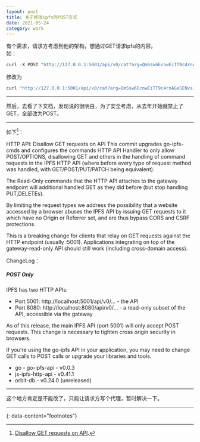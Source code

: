 ```yaml
---
layout: post
title: 关于修改ipfs的POST方式
date: 2021-05-24
category: work
---
```


有个需求，请求方考虑到他的架构，想通过GET请求ipfs的内容。  
如：  

```c
curl -X POST "http://127.0.0.1:5001/api/v0/cat?arg=QmSsw6EcnwEiTT9c4rnAGeSENvsJMepNHmbrgi2S9bXNJr"
```
修改为  

```c
curl "http://127.0.0.1:5001/api/v0/cat?arg=QmSsw6EcnwEiTT9c4rnAGeSENvsJMepNHmbrgi2S9bXNJr"
```

***

然后，去看了下文档，发现说的很明白，为了安全考虑，从去年开始就禁止了GET，全部改为POST。  

***

如下[^1]：

HTTP API: Disallow GET requests on API
This commit upgrades go-ipfs-cmds and configures the commands HTTP API Handler
to only allow POST/OPTIONS, disallowing GET and others in the handling of
command requests in the IPFS HTTP API (where before every type of request
method was handled, with GET/POST/PUT/PATCH being equivalent).

The Read-Only commands that the HTTP API attaches to the gateway endpoint will
additional handled GET as they did before (but stop handling PUT,DELETEs).

By limiting the request types we address the possibility that a website
accessed by a browser abuses the IPFS API by issuing GET requests to it which
have no Origin or Referrer set, and are thus bypass CORS and CSRF protections.

This is a breaking change for clients that relay on GET requests against the
HTTP endpoint (usually :5001). Applications integrating on top of the
gateway-read-only API should still work (including cross-domain access).

ChangeLog：  

##### POST Only

IPFS has two HTTP APIs:

* Port 5001: http://localhost:5001/api/v0/... - the API
* Port 8080: http://localhost:8080/api/v0/... - a read-only subset of the API, accessible via the gateway

As of this release, the main IPFS API (port 5001) will only accept POST requests. This change is necessary to tighten cross origin security in browsers.

If you're using the go-ipfs API in your application, you may need to change GET calls to POST calls or upgrade your libraries and tools.

* go - go-ipfs-api - v0.0.3
* js-ipfs-http-api - v0.41.1
* orbit-db - v0.24.0 (unreleased)

***

这个地方肯定是不能改了，只能让请求方写个代理，暂时解决一下。


---
{: data-content="footnotes"}

[^1]: [Disallow GET requests on API](https://github.com/ipfs/go-ipfs/pull/7097).  

